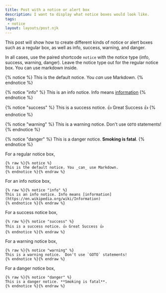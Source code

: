 ```yaml
---
title: Post with a notice or alert box
description: I want to display what notice boxes would look like.
tags:
 - notice
layout: layouts/post.njk
---
```


This post will show how to create different kinds of notice or alert boxes such as a regular box, as well as info, success, warning, and danger.

In all cases, use the paired shortcode `notice` with the notice type (info, success, warning, danger).  Leave the notice type out for the regular notice box.  You can use markdown inside.

{% notice %}
This is the default notice. You _can_ use Markdown.
{% endnotice %}



{% notice "info" %}
This is an info notice. Info means [information](https://en.wikipedia.org/wiki/Information)
{% endnotice %}


{% notice "success" %}
This is a success notice. 👍 Great Success 👍
{% endnotice %}


{% notice "warning" %}
This is a warning notice.  Don't use `GOTO` statements!
{% endnotice %}

{% notice "danger" %}
This is a danger notice. **Smoking is fatal**.
{% endnotice %}


For a regular notice box,

```liquid
{% raw %}{% notice %}
This is the default notice. You _can_ use Markdown.
{% endnotice %}{% endraw %}
```

For an info notice box,

```liquid
{% raw %}{% notice "info" %}
This is an info notice. Info means [information](https://en.wikipedia.org/wiki/Information)
{% endnotice %}{% endraw %}
```

For a success notice box,

```liquid
{% raw %}{% notice "success" %}
This is a success notice. 👍 Great Success 👍
{% endnotice %}{% endraw %}
```

For a warning notice box,

```liquid
{% raw %}{% notice "warning" %}
This is a warning notice.  Don't use `GOTO` statements!
{% endnotice %}{% endraw %}
```

For a danger notice box,

```liquid
{% raw %}{% notice "danger" %}
This is a danger notice. **Smoking is fatal**.
{% endnotice %}{% endraw %}
```
